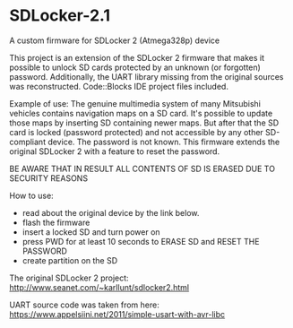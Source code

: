 # SDLocker-2.1
A custom firmware for SDLocker 2 (Atmega328p) device


This project is an extension of the SDLocker 2 firmware that makes it possible
to unlock SD cards protected by an unknown (or forgotten) password.
Additionally, the UART library missing from the original sources was reconstructed.
Code::Blocks IDE project files included.


Example of use:
The genuine multimedia system of many Mitsubishi vehicles contains navigation
maps on a SD card. It's possible to update those maps by inserting SD containing 
newer maps. But after that the SD card is locked (password protected)
and not accessible by any other SD-compliant device. The password is not known.
This firmware extends the original SDLocker 2 with a feature to reset the password.

BE AWARE THAT IN RESULT ALL CONTENTS OF SD IS ERASED DUE TO SECURITY REASONS


How to use:
- read about the original device by the link below.
- flash the firmware
- insert a locked SD and turn power on
- press PWD for at least 10 seconds to ERASE SD and RESET THE PASSWORD
- create partition on the SD


The original SDLocker 2 project:
http://www.seanet.com/~karllunt/sdlocker2.html

UART source code was taken from here:
https://www.appelsiini.net/2011/simple-usart-with-avr-libc

